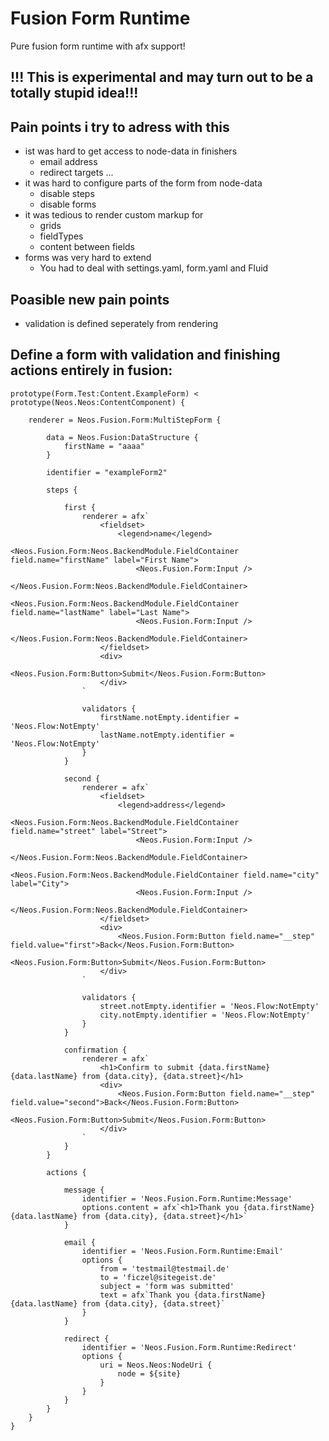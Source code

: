 # Fusion Form Runtime

Pure fusion form runtime with afx support!

## !!! This is experimental and may turn out to be a totally stupid idea!!!

## Pain points i try to adress with this

- ist was hard to get access to node-data in finishers
  - email address
  - redirect targets ...
- it was hard to configure parts of the form from node-data 
  - disable steps
  - disable forms
- it was tedious to render custom markup for
  - grids
  - fieldTypes
  - content between fields
- forms was very hard to extend
  - You had to deal with settings.yaml, form.yaml and Fluid  

## Poasible new pain points

- validation is defined seperately from rendering

## Define a form with validation and finishing actions entirely in fusion:

```
prototype(Form.Test:Content.ExampleForm) < prototype(Neos.Neos:ContentComponent) {

    renderer = Neos.Fusion.Form:MultiStepForm {

        data = Neos.Fusion:DataStructure {
            firstName = "aaaa"
        }

        identifier = "exampleForm2"

        steps {

            first {
                renderer = afx`
                    <fieldset>
                        <legend>name</legend>
                        <Neos.Fusion.Form:Neos.BackendModule.FieldContainer field.name="firstName" label="First Name">
                            <Neos.Fusion.Form:Input />
                        </Neos.Fusion.Form:Neos.BackendModule.FieldContainer>
                        <Neos.Fusion.Form:Neos.BackendModule.FieldContainer field.name="lastName" label="Last Name">
                            <Neos.Fusion.Form:Input />
                        </Neos.Fusion.Form:Neos.BackendModule.FieldContainer>
                    </fieldset>
                    <div>
                        <Neos.Fusion.Form:Button>Submit</Neos.Fusion.Form:Button>
                    </div>
                `

                validators {
                    firstName.notEmpty.identifier = 'Neos.Flow:NotEmpty'
                    lastName.notEmpty.identifier = 'Neos.Flow:NotEmpty'
                }
            }

            second {
                renderer = afx`
                    <fieldset>
                        <legend>address</legend>
                        <Neos.Fusion.Form:Neos.BackendModule.FieldContainer field.name="street" label="Street">
                            <Neos.Fusion.Form:Input />
                        </Neos.Fusion.Form:Neos.BackendModule.FieldContainer>
                        <Neos.Fusion.Form:Neos.BackendModule.FieldContainer field.name="city" label="City">
                            <Neos.Fusion.Form:Input />
                        </Neos.Fusion.Form:Neos.BackendModule.FieldContainer>
                    </fieldset>
                    <div>
                        <Neos.Fusion.Form:Button field.name="__step" field.value="first">Back</Neos.Fusion.Form:Button>
                        <Neos.Fusion.Form:Button>Submit</Neos.Fusion.Form:Button>
                    </div>
                `

                validators {
                    street.notEmpty.identifier = 'Neos.Flow:NotEmpty'
                    city.notEmpty.identifier = 'Neos.Flow:NotEmpty'
                }
            }

            confirmation {
                renderer = afx`
                    <h1>Confirm to submit {data.firstName} {data.lastName} from {data.city}, {data.street}</h1>
                    <div>
                        <Neos.Fusion.Form:Button field.name="__step" field.value="second">Back</Neos.Fusion.Form:Button>
                        <Neos.Fusion.Form:Button>Submit</Neos.Fusion.Form:Button>
                    </div>
                `
            }
        }

        actions {
        
            message {
                identifier = 'Neos.Fusion.Form.Runtime:Message'
                options.content = afx`<h1>Thank you {data.firstName} {data.lastName} from {data.city}, {data.street}</h1>`
            }
                
            email {
                identifier = 'Neos.Fusion.Form.Runtime:Email'
                options {
                    from = 'testmail@testmail.de'
                    to = 'ficzel@sitegeist.de'
                    subject = 'form was submitted'
                    text = afx`Thank you {data.firstName} {data.lastName} from {data.city}, {data.street}`
                }
            }

            redirect {
                identifier = 'Neos.Fusion.Form.Runtime:Redirect'
                options {
                    uri = Neos.Neos:NodeUri {
                        node = ${site}
                    }
                }
            }        
        }
    }
}
``` 

